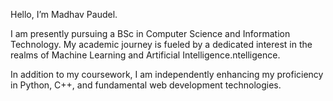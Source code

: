 Hello, I’m Madhav Paudel.

I am presently pursuing a BSc in Computer Science and Information Technology. 
My academic journey is fueled by a dedicated interest in the realms of Machine Learning and Artificial Intelligence.ntelligence.

In addition to my coursework, I am independently enhancing my proficiency in Python, C++, and fundamental web development technologies.

<!---
Madhav-Paudel/Madhav-Paudel is a ✨ special ✨ repository because its `README.md` (this file) appears on your GitHub profile.
You can click the Preview link to take a look at your changes.
--->
